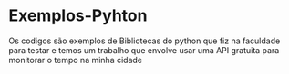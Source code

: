 # Exemplos-Pyhton

Os codigos são exemplos de Bibliotecas do python que fiz na faculdade para testar e temos um trabalho que envolve usar uma API gratuita para monitorar o tempo na minha cidade
